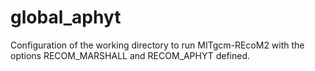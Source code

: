 # global_aphyt
Configuration of the working directory to run MITgcm-REcoM2 with the options RECOM_MARSHALL and RECOM_APHYT defined.
